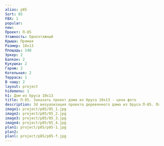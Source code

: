 ```yaml
---
alias: p85
Sort: 85
FBX: 1
popular: 
new: 
Проект: П-85
Этажность: Одноэтажный
Крыша: Прямая
Размер: 10х13
Площадь: 148
Эркер: 2
Балкон: 2
Кукушка: 2
Гараж: 2
Котельная: 2
Терраса: 1
В чашу: 2
layout: project
hidemenu: 1
h1: Дом из бруса 10х13
title: П-85. Заказать проект дома из бруса 10х13 - цена фото
description: 3d визуализация проекта деревянного дома из бруса П-85. Площадь 148 м2, размер 10х13. Вы можете внести любые изменения в проект.
image1: project/p85/85_1.jpg
image2: project/p85/85_2.jpg
image3: project/p85/85_3.jpg
image4: project/p85/85_4.jpg
plan1: project/p85/p85-1.jpg
plan2: 
planl: project/p85/p85-f.jpg
---
```

